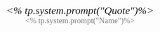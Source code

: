 <p style="font-size:x-large;text-align:center;margin:0;font-family:sanserif;"><i><% tp.system.prompt("Quote")%></i></p>
<p style="font-size:large;text-align:center;margin:0;font-family:sanserif;color:gray;"><% tp.system.prompt("Name")%></p>
